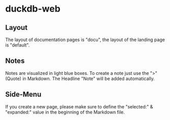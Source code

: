 # duckdb-web

## Layout
The layout of documentation pages is "docu", the layout of the landing page is "default". 

## Notes
Notes are visualized in light blue boxes. To create a note just use the ">" (Quote) in Markdown.
The Headline "Note" will be added automatically.

## Side-Menu
If you create a new page, please make sure to define the "selected:" & "expanded:" value in the beginning of the Markdown file.
